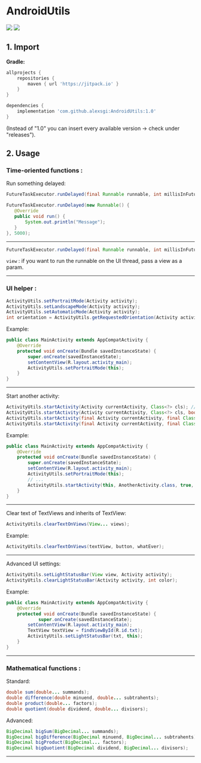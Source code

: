 
# AndroidUtils
[![](https://jitpack.io/v/alexsgi/AndroidUtils.svg)](https://jitpack.io/#alexsgi/AndroidUtils) [![](https://jitci.com/gh/alexsgi/androidutils/svg)](https://jitci.com/gh/alexsgi/androidutils)

## 1. Import

**Gradle:**
```gradle
allprojects {
	repositories {
		maven { url 'https://jitpack.io' }
	}
}
```
```gradle
dependencies {
	implementation 'com.github.alexsgi:AndroidUtils:1.0'
}
```
(Instead of "1.0" you can insert every available version → check under "releases").

## 2. Usage

 ###  Time-oriented functions :
 
 Run something delayed:
 ```java
FutureTaskExecutor.runDelayed(final Runnable runnable, int millisInFuture);
```
 ```java
FutureTaskExecutor.runDelayed(new Runnable() {
	@Override
    public void run() {
	    System.out.println("Message");
    }
}, 5000);
```
____________________
```java
FutureTaskExecutor.runDelayed(final Runnable runnable, int millisInFuture, final View view);
```
```view``` : if you want to run the runnable on the UI thread, pass a view as a param.

---

###  UI helper :
```java
ActivityUtils.setPortraitMode(Activity activity);
ActivityUtils.setLandscapeMode(Activity activity);
ActivityUtils.setAutomaticMode(Activity activity);
int orientation = ActivityUtils.getRequestedOrientation(Activity activity);
```
Example:
```java
public class MainActivity extends AppCompatActivity {
	@Override  
	protected void onCreate(Bundle savedInstanceState) {  
	    super.onCreate(savedInstanceState);  
		setContentView(R.layout.activity_main);  
		ActivityUtils.setPortraitMode(this);  
	}
}
```

---
Start another activity:
```java
ActivityUtils.startActivity(Activity currentActivity, Class<?> cls); // equal to startActivity(Intent intent)
ActivityUtils.startActivity(Activity currentActivity, Class<?> cls, boolean finishActivity); // (if true: activity.finish() called after intent)
ActivityUtils.startActivity(final Activity currentActivity, final Class<?> cls, int delay); // starts intent with a delay (in ms)
ActivityUtils.startActivity(final Activity currentActivity, final Class<?> cls, boolean finishActivity, int delay); // starts intent with a delay (in ms) and if finishActivity == true: activity.finish() called
```
Example:
```java
public class MainActivity extends AppCompatActivity {
	@Override  
	protected void onCreate(Bundle savedInstanceState) {  
	    super.onCreate(savedInstanceState);  
		setContentView(R.layout.activity_main);  
		ActivityUtils.setPortraitMode(this);  
		// ...
		ActivityUtils.startActivity(this, AnotherActivity.class, true, 5000);
	}
}
```
---
Clear text of TextViews and inherits of TextView:
```java
ActivityUtils.clearTextOnViews(View... views);
```
Example:
```java
ActivityUtils.clearTextOnViews(textView, button, whatEver);
```
---
Advanced UI settings:
```java
ActivityUtils.setLightStatusBar(View view, Activity activity);
ActivityUtils.clearLightStatusBar(Activity activity, int color);
```
Example:
```java
public class MainActivity extends AppCompatActivity {
	@Override  
	protected void onCreate(Bundle savedInstanceState) {  
	    	super.onCreate(savedInstanceState);  
		setContentView(R.layout.activity_main);  
		TextView textView = findViewById(R.id.txt);
		ActivityUtils.setLightStatusBar(txt, this);
	}
}
```

---

###  Mathematical functions :
Standard:
```java
double sum(double... summands);
double difference(double minuend, double... subtrahents);
double product(double... factors);
double quotient(double dividend, double... divisors);
```
Advanced:
```java
BigDecimal bigSum(BigDecimal... summands);
BigDecimal bigDifference(BigDecimal minuend, BigDecimal... subtrahents);
BigDecimal bigProduct(BigDecimal... factors);
BigDecimal bigQuotient(BigDecimal dividend, BigDecimal... divisors);
```
---
